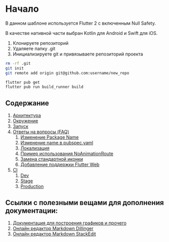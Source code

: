 # Начало

В данном шаблоне используется Flutter 2 с включенным Null Safety.

В качестве нативной части выбран Kotlin для Android и Swift для iOS.

1. Клонируете репозиторий
1. Удаляете папку .git
1. Инициализируете git и привязываете репозиторий проекта

```bash
rm -rf .git
git init
git remote add origin git@github.com:username/new_repo

flutter pub get
flutter pub run build_runner build
```

## Содержание

1. [Архитектура](doc/arch.md)
1. [Окружение](doc/environment.md)
1. [Запуск](doc/run.md)
1. [Ответы на вопросы (FAQ)](doc/faq.md)
    1. [Изменение Package Name](doc/faq.md#1-изменение-package-name)
    1. [Изменение name в pubspec.yaml](doc/faq.md#2-изменение-name-в-pubspecyaml)
    1. [Локализация](doc/faq.md#3-локализация)
    1. [Пример использования NoAnimationRoute](doc/faq.md#4-пример-использования-noanimationroute)
    1. [Замена стандартной иконки](doc/faq.md#5-замена-стандартной-иконки)
    1. [Добавление поддержки Flutter Web](doc/faq.md#6-добавление-поддержки-flutter-web)
1. [CI](doc/ci.md)
    1. [Dev](doc/ci.md#dev-action)
    1. [Stage](doc/ci.md#stage-action)
    1. [Production](doc/ci.md#production-action)
   
## Ссылки с полезными вещами для дополнения документации:
1. [Документация для построения графиков и прочего](https://mermaid-js.github.io/mermaid/#/flowchart)
1. [Онлайн редактор Markdown Dillinger](https://dillinger.io)
1. [Онлайн редактор Markdown StackEdit](https://stackedit.io/app#)
